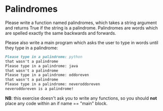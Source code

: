 
# Palindromes

Please write a function named palindromes, which takes a string argument and returns True if the string is a palindrome. Palindromes are words which are spelled exactly the same backwards and forwards.

Please also write a main program which asks the user to type in words until they type in a palindrome:

```markdown
Please type in a palindrome: python
that wasn't a palindrome
Please type in a palindrome: java
that wasn't a palindrome
Please type in a palindrome: oddoreven
that wasn't a palindrome
Please type in a palindrome: neveroddoreven
neveroddoreven is a palindrome!
```

**NB**: this exercise doesn't ask you to write any functions, so you should **not** place any code within an if name == "main" block.
